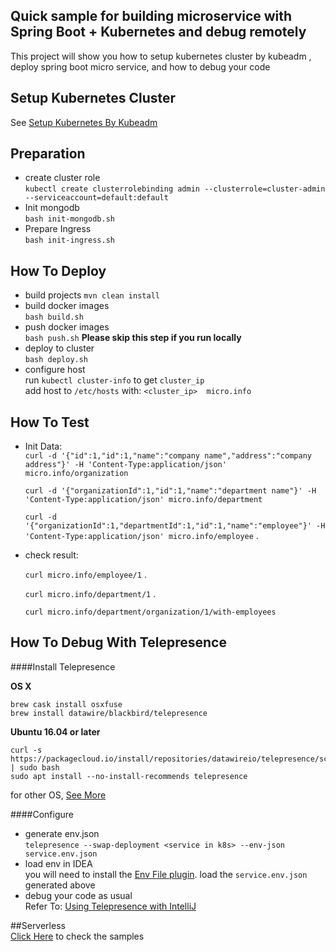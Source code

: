 ## Quick sample for building microservice with Spring Boot + Kubernetes and debug remotely

This project will show you how to setup kubernetes cluster by kubeadm , deploy spring boot micro service, and how to debug your code

## Setup Kubernetes Cluster
See [Setup Kubernetes By Kubeadm](./kubeadm/setup.md)
## Preparation  
* create cluster role  
`kubectl create clusterrolebinding admin --clusterrole=cluster-admin --serviceaccount=default:default` 
* Init mongodb  
`bash init-mongodb.sh`  
* Prepare Ingress  
`bash init-ingress.sh`
## How To Deploy

* build projects
`mvn clean install`
* build docker images  
`bash build.sh` 
* push docker images  
`bash push.sh` **Please skip this step if you run locally**
* deploy to cluster  
`bash deploy.sh`  
* configure host  
run `kubectl cluster-info` to get  `cluster_ip`  
add host to `/etc/hosts` with:
   `<cluster_ip>  micro.info`

## How To Test
* Init Data:  
   `curl -d '{"id":1,"id":1,"name":"company name","address":"company address"}' -H 'Content-Type:application/json' micro.info/organization` 
   
   `curl -d '{"organizationId":1,"id":1,"name":"department name"}' -H 'Content-Type:application/json' micro.info/department` 
   
   `curl -d '{"organizationId":1,"departmentId":1,"id":1,"name":"employee"}' -H 'Content-Type:application/json' micro.info/employee` . 
    
* check result:  

    `curl micro.info/employee/1` . 
   
    `curl micro.info/department/1` . 
    
    `curl micro.info/department/organization/1/with-employees`
    
## How To Debug  With Telepresence

####Install Telepresence  

**OS X**
```
brew cask install osxfuse
brew install datawire/blackbird/telepresence
```  
**Ubuntu 16.04 or later**  
```
curl -s https://packagecloud.io/install/repositories/datawireio/telepresence/script.deb.sh | sudo bash
sudo apt install --no-install-recommends telepresence
```  

for other OS, [See More](https://www.telepresence.io/reference/install)

  
####Configure 
* generate env.json  
`telepresence --swap-deployment <service in k8s> --env-json service.env.json`
* load env in IDEA  
you will need to install the [Env File plugin](https://plugins.jetbrains.com/plugin/7861-envfile).
load the `service.env.json` generated above
* debug your code as usual  
Refer To: [Using Telepresence with IntelliJ](https://www.telepresence.io/tutorials/intellij)

##Serverless  
[Click Here](https://github.com/shawnliujw/serverless-kubernetes-sample/blob/master/README.md) to check the samples